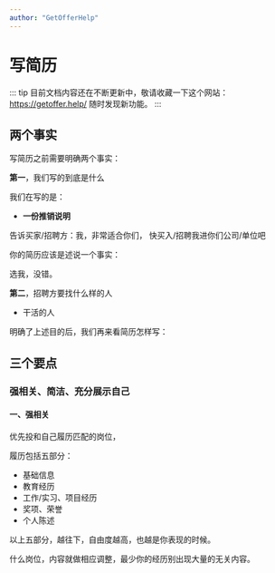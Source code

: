 ```yaml
---
author: "GetOfferHelp"
---
```


# 写简历


::: tip
目前文档内容还在不断更新中，敬请收藏一下这个网站： https://getoffer.help/ 随时发现新功能。
:::



## 两个事实

写简历之前需要明确两个事实：

**第一**，我们写的到底是什么


我们在写的是： 

- **一份推销说明**


告诉买家/招聘方：我，非常适合你们， 快买入/招聘我进你们公司/单位吧

你的简历应该是述说一个事实：

选我，没错。

**第二**，招聘方要找什么样的人

- 干活的人


明确了上述目的后，我们再来看简历怎样写：

## 三个要点


### 强相关、简洁、充分展示自己



#### 一、强相关

优先投和自己履历匹配的岗位，

履历包括五部分：

- 基础信息
- 教育经历
- 工作/实习、项目经历
- 奖项、荣誉
- 个人陈述


以上五部分，越往下，自由度越高，也越是你表现的时候。





什么岗位，内容就做相应调整，最少你的经历别出现大量的无关内容。



